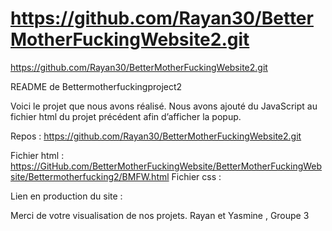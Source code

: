 # https://github.com/Rayan30/BetterMotherFuckingWebsite2.git
https://github.com/Rayan30/BetterMotherFuckingWebsite2.git

README de Bettermotherfuckingproject2

Voici le projet que nous avons réalisé. Nous avons ajouté du JavaScript au fichier html du projet précédent afin d’afficher la popup.

Repos : https://github.com/Rayan30/BetterMotherFuckingWebsite2.git

Fichier html :
https://GitHub.com/BetterMotherFuckingWebsite/BetterMotherFuckingWebsite/Bettermotherfucking2/BMFW.html
Fichier css : 

Lien en production du site : 

Merci de votre visualisation de nos projets. Rayan et Yasmine , Groupe 3
